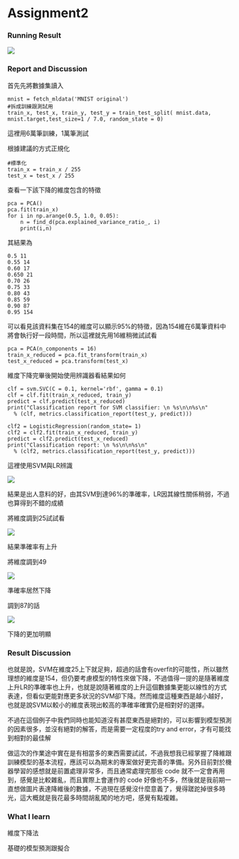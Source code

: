 # Assignment2
### Running Result
    
![](ss2.png)

### Report and Discussion
首先先將數據集讀入

    mnist = fetch_mldata('MNIST original')
    #拆成訓練跟測試用
    train_x, test_x, train_y, test_y = train_test_split( mnist.data, mnist.target,test_size=1 / 7.0, random_state = 0)

這裡用6萬筆訓練，1萬筆測試

根據建議的方式正規化

    #標準化
    train_x = train_x / 255
    test_x = test_x / 255

查看一下該下降的維度包含的特徵

    pca = PCA()
    pca.fit(train_x)
    for i in np.arange(0.5, 1.0, 0.05):
        n = find_d(pca.explained_variance_ratio_, i)
        print(i,n)

其結果為

    0.5 11
    0.55 14
    0.60 17
    0.650 21
    0.70 26
    0.75 33
    0.80 43
    0.85 59
    0.90 87
    0.95 154

可以看見該資料集在154的維度可以顯示95%的特徵，因為154維在6萬筆資料中將會執行好一段時間，所以這裡就先用16維稍微試試看

    pca = PCA(n_components = 16)
    train_x_reduced = pca.fit_transform(train_x)
    test_x_reduced = pca.transform(test_x)

維度下降完畢後開始使用辨識器看結果如何

    clf = svm.SVC(C = 0.1, kernel='rbf', gamma = 0.1)
    clf = clf.fit(train_x_reduced, train_y)
    predict = clf.predict(test_x_reduced)
    print("Classification report for SVM classifier: \n %s\n\n%s\n"
      % (clf, metrics.classification_report(test_y, predict)))

    clf2 = LogisticRegression(random_state= 1)
    clf2 = clf2.fit(train_x_reduced, train_y)
    predict = clf2.predict(test_x_reduced)
    print("Classification report: \n %s\n\n%s\n"
      % (clf2, metrics.classification_report(test_y, predict)))
    
這裡使用SVM與LR辨識

![](ss2.png)

結果是出人意料的好，由其SVM到達96%的準確率，LR因其線性關係稍弱，不過也算得到不錯的成績

將維度調到25試試看

![](ss3.png)

結果準確率有上升

將維度調到49

![](ss4.png)

準確率居然下降

調到87的話

![](ss5.png)

下降的更加明顯

### Result Discussion

也就是說，SVM在維度25上下就足夠，超過的話會有overfit的可能性，所以雖然理想的維度是154，但仍要考慮模型的特性來做下降，不過值得一提的是隨著維度上升LR的準確率也上升，也就是說隨著維度的上升這個數據集更能以線性的方式表達，但看似更能對應更多狀況的SVM卻下降。然而維度這種東西是越小越好，也就是說SVM以較小的維度表現出較高的準確率確實仍是相對好的選擇。

不過在這個例子中我們同時也能知道沒有甚麼東西是絕對的，可以影響到模型預測的因素很多，並沒有絕對的解答，而是需要一定程度的try and error，才有可能找到相對的最佳解

做這次的作業途中實在是有相當多的東西需要試試，不過我想我已經掌握了降維跟訓練模型的基本流程，應該可以為期末的專案做好更完善的準備。另外目前對於機器學習的感想就是前置處理非常多，而且通常處理完那些 code 就不一定會再用到，感覺是比較雜亂，而且實際上會運作的 code 好像也不多，然後就是我前期一直想做圖片表達降維後的數據，不過現在感覺沒什麼意義了，覺得蹉跎掉很多時光，這大概就是我花最多時間胡亂闖的地方吧，感覺有點複雜。

### What I learn

維度下降法

基礎的模型預測跟擬合
